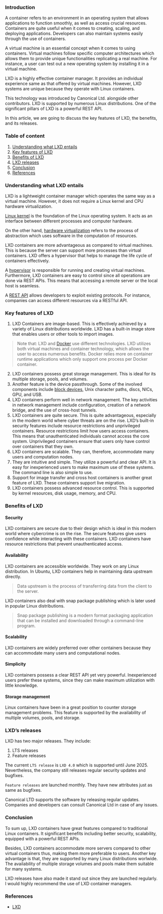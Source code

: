 ### Introduction
A container refers to an environment in an operating system that allows applications to function smoothly, as well as access crucial resources. Containers are quite useful when it comes to creating, scaling, and deploying applications. Developers can also maintain systems easily through the use of containers.

A virtual machine is an essential concept when it comes to using containers. Virtual machines follow specific computer architectures which allows them to provide unique functionalities replicating a real machine. For instance, a user can test out a new operating system by installing it in a virtual machine.

LXD is a highly effective container manager. It provides an individual experience same as that offered by virtual machines. However, LXD systems are unique because they operate with Linux containers.

This technology was introduced by Canonical Ltd. alongside other contributors. LXD is supported by numerous Linux distributions. One of the significant pillars of LXD is a powerful REST API.

In this article, we are going to discuss the key features of LXD, the benefits, and its releases.

### Table of content
1. [Understanding what LXD entails](#understanding-what-lxd-entails)
2. [Key features of LXD](#key-features-of-lxd)
3. [Benefits of LXD](#benefits-of-lxd)
4. [LXD releases](#lxds-releases)
5. [Conclusion](#conclusion)
6. [References](#references)

### Understanding what LXD entails
LXD is a lightweight container manager which operates the same way as a virtual machine. However, it does not require a Linux kernel and CPU hardware virtualization.

[Linux kernel](https://www.kernel.org/) is the foundation of the Linux operating system. It acts as an interface between different processes and computer hardware.

On the other hand, [hardware virtualization](https://searchservervirtualization.techtarget.com/definition/hardware-virtualization) refers to the process of abstraction which uses software in the computation of resources.

LXD containers are more advantageous as compared to virtual machines. This is because the server can support more processes than virtual containers. LXD offers a hypervisor that helps to manage the life cycle of containers effectively.

A [hypervisor](https://www.vmware.com/topics/glossary/content/hypervisor) is responsible for running and creating virtual machines. Furthermore, LXD containers are easy to control since all operations are done via REST APIs. This means that accessing a remote server or the local host is seamless.

A [REST API](https://www.redhat.com/en/topics/api/what-is-a-rest-api) allows developers to exploit existing protocols. For instance, companies can access different resources via a RESTful API.

### Key features of LXD
1. LXD Containers are image-based. This is effectively achieved by a variety of Linux distributions worldwide. LXD has a built-in image store that enables users or other tools to import images.
> Note that: LXD and [Docker](https://www.docker.com/) use different technologies. LXD utilizes both virtual machines and container technology, which allows the user to access numerous benefits. Docker relies more on container runtime applications which only support one process per Docker container.
2. LXD containers possess great storage management. This is ideal for its multiple storage, pools, and volumes. 
3. Another feature is the device passthrough. Some of the involved components include [block devices](https://unix.stackexchange.com/questions/259193/what-is-a-block-device), Unix character paths, discs, NICs, GPU, and USB.
4. LXD containers perform well in network management. The key activities in network management include configuration, creation of a network bridge, and the use of cross-host tunnels.
5. LXD containers are quite secure. This is quite advantageous, especially in the modern world where cyber threats are on the rise. LXD’s built-in security features include resource restrictions and unprivileged containers. Resource restrictions limit how users access containers. This means that unauthenticated individuals cannot access the core system. Unprivileged containers ensure that users only have control over containers that they own.
6. LXD containers are scalable. They can, therefore, accommodate many users and computation nodes.
7. They are intuitive and simple. They utilize a powerful and clear API. It is easy for inexperienced users to make maximum use of these systems. The command line is also simple to use.
8. Support for image transfer and cross host containers is another great feature of LXD. These containers support live migration.
9.  LXD containers possess advanced resource control. This is supported by kernel resources, disk usage, memory, and CPU.

### Benefits of LXD
#### Security
LXD containers are secure due to their design which is ideal in this modern world where cybercrime is on the rise. The secure features give users confidence while interacting with these containers. LXD containers have resource restrictions that prevent unauthenticated access.

#### Availability
LXD containers are accessible worldwide. They work on any Linux distribution. In Ubuntu, LXD containers help in maintaining data upstream directly.

> Data upstream is the process of transferring data from the client to the server.

LXD containers also deal with snap package publishing which is later used in popular Linux distributions.

> Snap package publishing is a modern format packaging application that can be installed and downloaded through a command-line program.

#### Scalability
LXD containers are widely preferred over other containers because they can accommodate many users and computational nodes.

#### Simplicity
LXD containers possess a clear REST API yet very powerful. Inexperienced users prefer these systems, since they can make maximum utilization with little knowledge.

#### Storage management
Linux containers have been in a great position to counter storage management problems. This feature is supported by the availability of multiple volumes, pools, and storage.

### LXD’s releases
LXD has two major releases. They include:
1. LTS releases
2. Feature releases

The current `LTS release` is `LXD 4.0` which is supported until June 2025. Nevertheless, the company still releases regular security updates and bugfixes.

`Feature releases` are launched monthly. They have new attributes just as same as bugfixes.

Canonical LTD supports the software by releasing regular updates. Companies and developers can consult Canonical Ltd in case of any issues.

### Conclusion
To sum up, LXD containers have great features compared to traditional Linux containers. It significant benefits including better security, scalability, equipped with a powerful REST APIs.

Besides, LXD containers accommodate more servers compared to other virtual containers thus, making them more preferable to users. Another key advantage is that, they are supported by many Linux distributions worlwide. The availability of multiple storage volumes and pools make them suitable for many systems.

LXD releases have also made it stand out since they are launched regularly. I would highly recommend the use of LXD container managers.

### References
- [LXD](https://ubuntu.com/server/docs/containers-lxd)